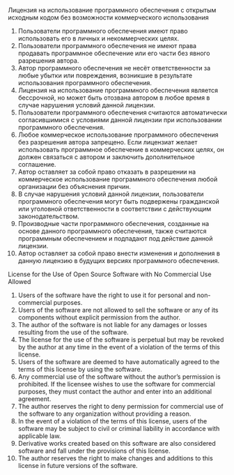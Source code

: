 Лицензия на использование программного обеспечения с открытым исходным кодом без возможности коммерческого использования

1. Пользователи программного обеспечения имеют право использовать его в личных и некоммерческих целях.
2. Пользователи программного обеспечения не имеют права продавать программное обеспечение или его части без явного разрешения автора.
3. Автор программного обеспечения не несёт ответственности за любые убытки или повреждения, возникшие в результате использования программного обеспечения.
4. Лицензия на использование программного обеспечения является бессрочной, но может быть отозвана автором в любое время в случае нарушения условий данной лицензии.
5. Пользователи программного обеспечения считаются автоматически согласившимися с условиями данной лицензии при использовании программного обеспечения.
6. Любое коммерческое использование программного обеспечения без разрешения автора запрещено. Если лицензиат желает использовать программное обеспечение в коммерческих целях, он должен связаться с автором и заключить дополнительное соглашение.
7. Автор оставляет за собой право отказать в разрешении на коммерческое использование программного обеспечения любой организации без объяснения причин.
8. В случае нарушения условий данной лицензии, пользователи программного обеспечения могут быть подвержены гражданской или уголовной ответственности в соответствии с действующим законодательством.
9. Производные части программного обеспечения, созданные на основе данного программного обеспечения, также считаются программным обеспечением и подпадают под действие данной лицензии.
10. Автор оставляет за собой право внести изменения и дополнения в данную лицензию в будущих версиях программного обеспечения.

License for the Use of Open Source Software with No Commercial Use Allowed

1. Users of the software have the right to use it for personal and non-commercial purposes.
2. Users of the software are not allowed to sell the software or any of its components without explicit permission from the author.
3. The author of the software is not liable for any damages or losses resulting from the use of the software.
4. The license for the use of the software is perpetual but may be revoked by the author at any time in the event of a violation of the terms of this license.
5. Users of the software are deemed to have automatically agreed to the terms of this license by using the software.
6. Any commercial use of the software without the author’s permission is prohibited. If the licensee wishes to use the software for commercial purposes, they must contact the author and enter into an additional agreement.
7. The author reserves the right to deny permission for commercial use of the software to any organization without providing a reason.
8. In the event of a violation of the terms of this license, users of the software may be subject to civil or criminal liability in accordance with applicable law.
9. Derivative works created based on this software are also considered software and fall under the provisions of this license.
10. The author reserves the right to make changes and additions to this license in future versions of the software.
